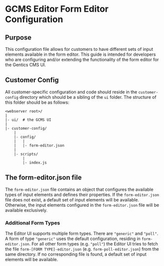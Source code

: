 # GCMS Editor Form Editor Configuration

## Purpose
This configuration file allows for customers to have different sets of input elements available in the form editor.
This guide is intended for developers who are configuring and/or extending the functionality of the form editor for the Gentics CMS UI.

## Customer Config

All customer-specific configuration and code should reside in the `customer-config` directory which should be a sibling of the
`ui` folder. The structure of this folder should be as follows:

```
<webserver root>/
|
|- ui/  # the GCMS UI
|
|- customer-config/
    |
    |- config/
    |   |
    |   |- form-editor.json
    |
    |- scripts/
        |
        |- index.js
```

## The form-editor.json file

The `form-editor.json` file contains an object that configures the available types of input elements and defines their properties.
If the `form-editor.json` file does not exist, a default set of input elements will be available.
Otherwise, the input elements configured in the `form-editor.json` file will be available exclusively.

### Additional Form Types

The Editor UI supports multiple form types. There are `"generic"` and `"poll"`. A form of type `"generic"` uses the default configuration, residing in `form-editor.json`. For all other form types (e.g. `"poll"`) the Editor UI tries to fetch the file `form-[FORM TYPE]-editor.json` (e.g. `form-poll-editor.json`) from the same directory. If no corresponding file is found, a default set of input elements will be available.

